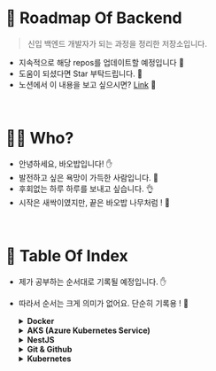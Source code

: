 # 📖 Roadmap Of Backend
> 신입 백엔드 개발자가 되는 과정을 정리한 저장소입니다.
- 지속적으로 해당 repos를 업데이트할 예정입니다 :wave:
- 도움이 되셨다면 Star 부탁드립니다. 💝
- 노션에서 이 내용을 보고 싶으시면? <a href="https://baobab-tree.notion.site/30ddfa1cf1e2491c87b729eefe891ce1?v=d7cc16badb6a44f4a2a5f1e904454148">Link</a> 🔗
<br/>

# 🙇‍♂️ Who?
- 안녕하세요, 바오밥입니다! ✋
- 발전하고 싶은 욕망이 가득한 사람입니다. 🤙  
- 후회없는 하루 하루를 보내고 싶습니다. 👌  
- 시작은 새싹이였지만, 끝은 바오밥 나무처럼 ! 🌲  
<br/>


# 📑 Table Of Index
- 제가 공부하는 순서대로 기록될 예정입니다. ✋
- 따라서 순서는 크게 의미가 없어요. 단순히 기록용 ! 🤙

  <details>
  <summary><strong>Docker</strong></summary>
  <div markdown="1">
  <a href="https://baobab-tree.notion.site/Docker-8a77ccf2efb247e48fbad40e5d770cc8">Docker 기초 명령어</a> 🔗 <br/>
  <a href="https://baobab-tree.notion.site/Docker-1c5a4e22ba6b4a22a6cb4b5f00c403fb">Docker 기초 원리</a> 🔗 <br/>
  <a href="https://baobab-tree.notion.site/Dockerfile-7b8045c0f35740509d52ac419dac0d48">Dockerfile 사용법</a> 🔗 <br/>
  <a href="https://baobab-tree.notion.site/Docker-Volume-bd7c5a5f2adc4bd0af06182ba1d66923">Docker Volume 사용법</a> 🔗 <br/>
  <a href="https://baobab-tree.notion.site/Docker-Compose-e3e1611f305c4661afdde8f156529685">Docker Compose 사용법</a> 🔗 <br/>
  </div>
  </details>  
  
  <details>
  <summary><strong>AKS (Azure Kubernetes Service)</strong></summary>
  <div markdown="1">
  <a href="https://baobab-tree.notion.site/AKS-Azure-k8s-AKS-9b71885a37af4336ab15d0f8fc2881bd">AKS(Azure k8s) 자습서 - AKS에 컨테이너화된 애플리케이션 배포</a> 🔗 <br/>
  <a href="https://baobab-tree.notion.site/AKS-Azure-k8s-Helm-cd9186e697c5494db0fcadbcecbcd083">AKS(Azure k8s) 자습서 - Helm을 사용하여 애플리케이션 및 패키지 관리</a> 🔗 <br/>
  <a href="https://baobab-tree.notion.site/AKS-Azure-k8s-3d7653257fe94838a8c167d6930fc68a">AKS(Azure k8s) 튜토리얼</a> 🔗 <br/>
  </div>
  </details>  

  <details>
  <summary><strong>NestJS</strong></summary>
  <div markdown="1">
  <a href="https://baobab-tree.notion.site/NestJS-d548e044ff854a3bbeea32f7631fc325">따라하며 배우는 NestJS</a> 🔗 <br/>
  </div>
  </details>  
  
  <details>
  <summary><strong>Git & Github</strong></summary>
  <div markdown="1">
  <a href="https://baobab-tree.notion.site/Git-Github-fef3005a6ad74a31b429153f1be7c8c4">Git & Github 기초</a> 🔗 <br/>
  <a href="https://baobab-tree.notion.site/Github-Container-Registry-12a708fc2c4f421e9805d8af1450faa1">Github Container Registry</a> 🔗 <br/>
  </div>
  </details>  
  
  <details>
  <summary><strong>Kubernetes</strong></summary>
  <div markdown="1">
  진행 중
  </div>
  </details>  
<br/>
